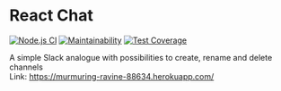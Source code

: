 # React Chat
[![Node.js CI](https://github.com/olegdemchenko/frontend-project-lvl4/actions/workflows/node.js.yml/badge.svg)](https://github.com/olegdemchenko/frontend-project-lvl4/actions/workflows/node.js.yml) 
[![Maintainability](https://api.codeclimate.com/v1/badges/e2b865b466a461da74a6/maintainability)](https://codeclimate.com/github/olegdemchenko/frontend-project-lvl4/maintainability) 
[![Test Coverage](https://api.codeclimate.com/v1/badges/e2b865b466a461da74a6/test_coverage)](https://codeclimate.com/github/olegdemchenko/frontend-project-lvl4/test_coverage)

A simple Slack analogue with possibilities to create, rename and delete channels  
Link:
https://murmuring-ravine-88634.herokuapp.com/
